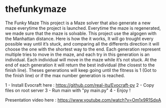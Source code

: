 # thefunkymaze
The Funky Maze
This project is a Maze solver that also generate a new maze everytime the project is launched.
Everytime the maze is regenerated, we made sure that the maze is solvable. This project use the
algogen with the Manhattan distance. Here is how the it works, It will go trought every possible way
until it’s stuck, and comparing all the differents direction it will choose the one with the shortest way
to the end.
Each generation represent multiple tries to move in the maze, and each try in this generation is an
individual.
Each individual will move in the maze while it’s not stuck. At the end of each generation it will return
the best individual (the closest to the finish line). Theses generations will keep going until the fitness
is 1 (Got to the finish line) or if the max number generation is reached.


1 - Install Evocraft here : https://github.com/real-itu/Evocraft-py
2 - Copy files on root server 
3 - Run main with "py main.py"
4 - Enjoy !

Presentation video here : https://www.youtube.com/watch?v=Om1x9R1SdxA
